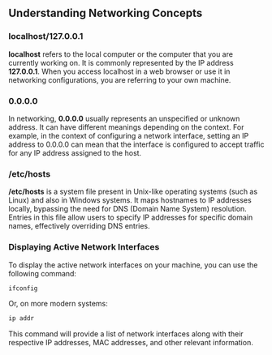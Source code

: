 ## Understanding Networking Concepts

### localhost/127.0.0.1

**localhost** refers to the local computer or the computer that you are currently working on. It is commonly represented by the IP address **127.0.0.1**. When you access localhost in a web browser or use it in networking configurations, you are referring to your own machine.

### 0.0.0.0

In networking, **0.0.0.0** usually represents an unspecified or unknown address. It can have different meanings depending on the context. For example, in the context of configuring a network interface, setting an IP address to 0.0.0.0 can mean that the interface is configured to accept traffic for any IP address assigned to the host.

### /etc/hosts

**/etc/hosts** is a system file present in Unix-like operating systems (such as Linux) and also in Windows systems. It maps hostnames to IP addresses locally, bypassing the need for DNS (Domain Name System) resolution. Entries in this file allow users to specify IP addresses for specific domain names, effectively overriding DNS entries.

### Displaying Active Network Interfaces

To display the active network interfaces on your machine, you can use the following command:

```bash
ifconfig
```

Or, on more modern systems:

```bash
ip addr
```

This command will provide a list of network interfaces along with their respective IP addresses, MAC addresses, and other relevant information.

